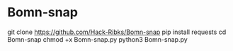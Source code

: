 # Bomn-snap
git clone https://github.com/Hack-Ribks/Bomn-snap
pip install requests
cd Bomn-snap
chmod +x Bomn-snap.py 
python3 Bomn-snap.py 
